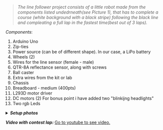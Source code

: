   > <i>The line follower project consists of a little robot made from the components listed undedrneath(see Picture 1), that has to complete a course (white background with a black stripe) following the black line and compleating a full lap in the  fastest time(best out of 3 laps).  </i> <br>

 <i>Components</i>:
  1. Arduino Uno
  2. Zip-ties
  3. Power source (can be of different shape). In our case, a LiPo battery
  4. Wheels (2) 
  5. Wires for the line sensor (female - male)
  6. QTR-8A reflectance sensor, along with screws
  7. Ball caster
  8. Extra wires from the kit or lab
  9. Chassis
  10. Breadboard - medium (400pts)
  11. L293D motor driver
  12. DC motors (2)
  For bonus point i have added two "blinkijng headlights"
  13. Two rgb Leds
 
<details>
<summary><i><b>Setup photos</b></i></summary>
<br> 
 
 ![image](https://user-images.githubusercontent.com/62501946/212529655-0b4233cc-996a-4588-9c81-03e6b01a0ffd.png)

 <br>![IMG_1236](https://user-images.githubusercontent.com/62501946/212530192-3f48939c-fcc3-4220-8670-a135f8b630c2.jpg)

<br>![IMG_1239](https://user-images.githubusercontent.com/62501946/212530198-288ea9b2-57aa-4519-b42d-2f514094efa6.jpg)

<br>![IMG_1254](https://user-images.githubusercontent.com/62501946/212530213-dbe5cd1c-04f3-4fae-b90f-3d3058a3c565.jpg)

<br>![IMG_1240](https://user-images.githubusercontent.com/62501946/212530469-e9d2e3b8-5e0b-46bb-8add-2698c7f19fae.jpg)

<br>![IMG_1238](https://user-images.githubusercontent.com/62501946/212530470-f27cdac4-bfdb-4f34-8b25-8b08c1b870a0.jpg)

</details>

<i><b>Video with contest lap: </b></i>
[Go to youtube to see video.]()
